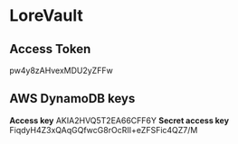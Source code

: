 # LoreVault



## Access Token

pw4y8zAHvexMDU2yZFFw

## AWS DynamoDB keys

**Access key** AKIA2HVQ5T2EA66CFF6Y
**Secret access key** 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
